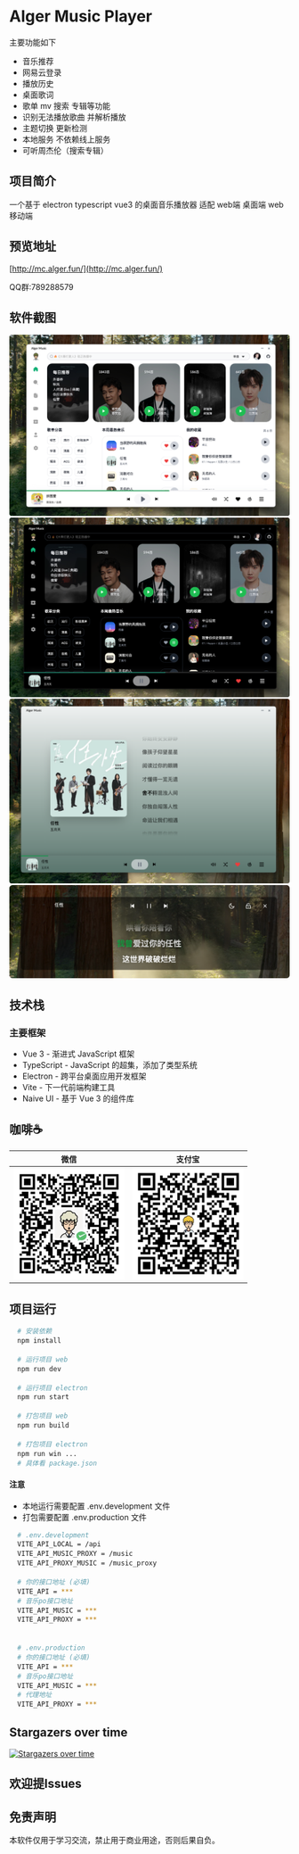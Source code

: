 # Alger Music Player
主要功能如下

- 音乐推荐
- 网易云登录
- 播放历史
- 桌面歌词
- 歌单 mv 搜索 专辑等功能
- 识别无法播放歌曲 并解析播放
- 主题切换 更新检测
- 本地服务 不依赖线上服务
- 可听周杰伦（搜索专辑）

## 项目简介
 一个基于 electron typescript vue3 的桌面音乐播放器 适配 web端 桌面端 web移动端

## 预览地址
[http://mc.alger.fun/](http://mc.alger.fun/)

QQ群:789288579

## 软件截图
![首页白](./docs/image.png)
![首页黑](./docs/image3.png)
![歌词](./docs/image1.png)
![桌面歌词](./docs/image2.png)

## 技术栈

### 主要框架
- Vue 3 - 渐进式 JavaScript 框架
- TypeScript - JavaScript 的超集，添加了类型系统
- Electron - 跨平台桌面应用开发框架
- Vite - 下一代前端构建工具
- Naive UI - 基于 Vue 3 的组件库


## 咖啡☕️
|                                        微信                                        |                                       支付宝                                       |
| :--------------------------------------------------------------------------------: | :--------------------------------------------------------------------------------: |
| <img src="https://github.com/algerkong/algerkong/blob/main/wechat.jpg?raw=true" alt="WeChat QRcode" width=200> | <img src="https://github.com/algerkong/algerkong/blob/main/alipay.jpg?raw=true" alt="Wechat QRcode" width=200> |

## 项目运行
```bash
  # 安装依赖
  npm install

  # 运行项目 web
  npm run dev

  # 运行项目 electron
  npm run start

  # 打包项目 web
  npm run build

  # 打包项目 electron
  npm run win ... 
  # 具体看 package.json
```
#### 注意
- 本地运行需要配置 .env.development 文件
- 打包需要配置 .env.production 文件

```bash
  # .env.development
  VITE_API_LOCAL = /api
  VITE_API_MUSIC_PROXY = /music
  VITE_API_PROXY_MUSIC = /music_proxy

  # 你的接口地址 (必填)
  VITE_API = ***
  # 音乐po接口地址
  VITE_API_MUSIC = ***
  VITE_API_PROXY = ***


  # .env.production
  # 你的接口地址 (必填)
  VITE_API = ***
  # 音乐po接口地址
  VITE_API_MUSIC = ***
  # 代理地址
  VITE_API_PROXY = ***
```

## Stargazers over time
[![Stargazers over time](https://starchart.cc/algerkong/AlgerMusicPlayer.svg?variant=adaptive)](https://starchart.cc/algerkong/AlgerMusicPlayer)




## 欢迎提Issues

## 免责声明
本软件仅用于学习交流，禁止用于商业用途，否则后果自负。
